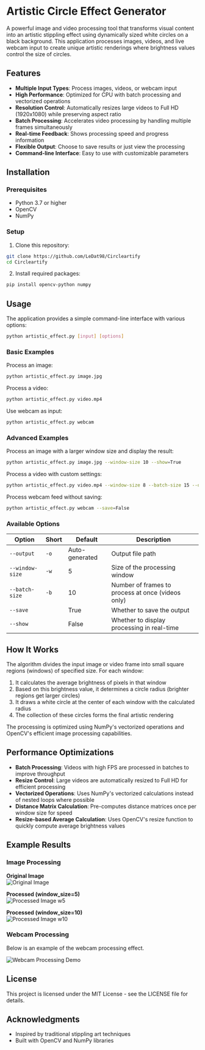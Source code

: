 # Artistic Circle Effect Generator

A powerful image and video processing tool that transforms visual content into an artistic stippling effect using dynamically sized white circles on a black background. This application processes images, videos, and live webcam input to create unique artistic renderings where brightness values control the size of circles.

## Features

- **Multiple Input Types**: Process images, videos, or webcam input
- **High Performance**: Optimized for CPU with batch processing and vectorized operations
- **Resolution Control**: Automatically resizes large videos to Full HD (1920x1080) while preserving aspect ratio
- **Batch Processing**: Accelerates video processing by handling multiple frames simultaneously
- **Real-time Feedback**: Shows processing speed and progress information
- **Flexible Output**: Choose to save results or just view the processing
- **Command-line Interface**: Easy to use with customizable parameters

## Installation

### Prerequisites

- Python 3.7 or higher
- OpenCV
- NumPy

### Setup

1. Clone this repository:
```bash
git clone https://github.com/LeDat98/Circleartify
cd Circleartify
```

2. Install required packages:
```bash
pip install opencv-python numpy
```

## Usage

The application provides a simple command-line interface with various options:

```bash
python artistic_effect.py [input] [options]
```

### Basic Examples

Process an image:
```bash
python artistic_effect.py image.jpg
```

Process a video:
```bash
python artistic_effect.py video.mp4
```

Use webcam as input:
```bash
python artistic_effect.py webcam
```

### Advanced Examples

Process an image with a larger window size and display the result:
```bash
python artistic_effect.py image.jpg --window-size 10 --show=True
```

Process a video with custom settings:
```bash
python artistic_effect.py video.mp4 --window-size 8 --batch-size 15 --output processed_video.mp4
```

Process webcam feed without saving:
```bash
python artistic_effect.py webcam --save=False
```

### Available Options

| Option | Short | Default | Description |
|--------|-------|---------|-------------|
| `--output` | `-o` | Auto-generated | Output file path |
| `--window-size` | `-w` | 5 | Size of the processing window |
| `--batch-size` | `-b` | 10 | Number of frames to process at once (videos only) |
| `--save` | | True | Whether to save the output |
| `--show` | | False | Whether to display processing in real-time |

## How It Works

The algorithm divides the input image or video frame into small square regions (windows) of specified size. For each window:

1. It calculates the average brightness of pixels in that window
2. Based on this brightness value, it determines a circle radius (brighter regions get larger circles)
3. It draws a white circle at the center of each window with the calculated radius
4. The collection of these circles forms the final artistic rendering

The processing is optimized using NumPy's vectorized operations and OpenCV's efficient image processing capabilities.

## Performance Optimizations

- **Batch Processing**: Videos with high FPS are processed in batches to improve throughput
- **Resize Control**: Large videos are automatically resized to Full HD for efficient processing
- **Vectorized Operations**: Uses NumPy's vectorized calculations instead of nested loops where possible
- **Distance Matrix Calculation**: Pre-computes distance matrices once per window size for speed
- **Resize-based Average Calculation**: Uses OpenCV's resize function to quickly compute average brightness values

## Example Results

### Image Processing

**Original Image**  
![Original Image](images/example/hokusai040_main.jpg)

**Processed (window_size=5)**  
![Processed Image w5](images/example/hokusai040_main_art_5px.jpg)

**Processed (window_size=10)**  
![Processed Image w10](images/example/hokusai040_main_art_10px.jpg)

### Webcam Processing

Below is an example of the webcam processing effect.

<!-- Another alternative using an animated GIF created from your video: -->
![Webcam Processing Demo](images/example/webcam_demo.gif)

## License

This project is licensed under the MIT License - see the LICENSE file for details.

## Acknowledgments

- Inspired by traditional stippling art techniques
- Built with OpenCV and NumPy libraries
